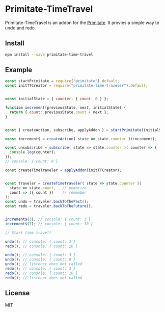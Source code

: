 # Primitate-TimeTravel

Primitate-TimeTravel is an addon for the [Primitate](https://github.com/YooShibu/Primitate.git).
It provies a simple way to undo and redo.


## Install
``` sh
npm install --save primitate-time-travel
```

## Example
``` js
const startPrimitate = require("primitate").default;
const initTTCreator = require("primitate-time-traveler").default;


const initialState = { counter: { count: 0 } };

function increment(previousState, next, initialState) {
  return { count: previousState.count + next };
}


const { createAction, subscribe, applyAddon } = startPrimitate(initialState);

const increment$ = createAction( state => state.counter )(increment);

const unsubscribe = subscribe( state => state.counter )( counter => {
  console.log(counter);
});
// console: { count: 0 }

const createTimeTraveler = applyAddon(initTTCreator);


const traveler = createTimeTraveler( state => state.counter )(
  state => state.count,   // memorize
  count => ({ count })    // remember
);
const undo = traveler.backToThePast();
const redo = traveler.backToTheFuture();


increment$(3); // console: { count: 3 }
increment$(7); // console: { count: 10 }

// Start time travel!

undo(); // console: { count: 3 }
redo(); // console: { count: 10 }

undo(); // console: { count: 3 }
undo(); // console: { count: 0 }
undo(); // listener does not called
redo(); // console: { count: 3 }
redo(); // console: { count: 10 }
redo(); // listener does not called
```

## License
MIT